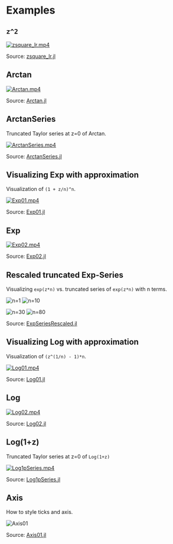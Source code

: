 # Examples

## `z^2`

[![zsquare_lr.mp4](https://github.com/luchr/ComplexVisualMedia/blob/main/examples/zsquare_lr.png)](https://github.com/luchr/ComplexVisualMedia/blob/main/examples/zsquare_lr.mp4?raw=true "Movie")

Source: [zsquare_lr.jl](./zsquare_lr.jl)

## Arctan

[![Arctan.mp4](https://github.com/luchr/ComplexVisualMedia/blob/main/examples/Arctan.png)](https://github.com/luchr/ComplexVisualMedia/blob/main/examples/Arctan.mp4?raw=true "Movie")

Source: [Arctan.jl](./Arctan.jl)

## ArctanSeries

Truncated Taylor series at z=0 of Arctan.

[![ArctanSeries.mp4](https://github.com/luchr/ComplexVisualMedia/blob/main/examples/ArctanSeries.png)](https://github.com/luchr/ComplexVisualMedia/blob/main/examples/ArctanSeries.mp4?raw=true "Movie")

Source: [ArctanSeries.jl](./ArctanSeries.jl)

## Visualizing Exp with approximation

Visualization of `(1 + z/n)^n`.

[![Exp01.mp4](https://github.com/luchr/ComplexVisualMedia/blob/main/examples/Exp01.png)](https://github.com/luchr/ComplexVisualMedia/blob/main/examples/Exp01.mp4?raw=true "Movie")

Source: [Exp01.jl](./Exp01.jl)

## Exp

[![Exp02.mp4](https://github.com/luchr/ComplexVisualMedia/blob/main/examples/Exp02.png)](https://github.com/luchr/ComplexVisualMedia/blob/main/examples/Exp02.mp4?raw=true "Movie")

Source: [Exp02.jl](./Exp02.jl)

## Rescaled truncated Exp-Series

Visualizing `exp(z*n)` vs. truncated series of `exp(z*n)` with n terms.

![n=1](https://github.com/luchr/ComplexVisualMedia/blob/main/examples/ExpSeriesRescaled_001.png)
![n=10](https://github.com/luchr/ComplexVisualMedia/blob/main/examples/ExpSeriesRescaled_010.png)

![n=30](https://github.com/luchr/ComplexVisualMedia/blob/main/examples/ExpSeriesRescaled_030.png)
![n=80](https://github.com/luchr/ComplexVisualMedia/blob/main/examples/ExpSeriesRescaled_080.png)

Source: [ExpSeriesRescaled.jl](./ExpSeriesRescaled.jl)

## Visualizing Log with approximation

Visualization of `(z^(1/n) - 1)*n`.

[![Log01.mp4](https://github.com/luchr/ComplexVisualMedia/blob/main/examples/Log01.png)](https://github.com/luchr/ComplexVisualMedia/blob/main/examples/Log01.mp4?raw=true "Movie")

Source: [Log01.jl](./Log01.jl)

## Log

[![Log02.mp4](https://github.com/luchr/ComplexVisualMedia/blob/main/examples/Log02.png)](https://github.com/luchr/ComplexVisualMedia/blob/main/examples/Log02.mp4?raw=true "Movie")

Source: [Log02.jl](./Log02.jl)

## Log(1+z)

Truncated Taylor series at z=0 of `Log(1+z)`

[![Log1pSeries.mp4](https://github.com/luchr/ComplexVisualMedia/blob/main/examples/Log1pSeries.png)](https://github.com/luchr/ComplexVisualMedia/blob/main/examples/Log1pSeries.mp4?raw=true "Movie")

Source: [Log1pSeries.jl](./Log1pSeries.jl)

## Axis

How to style ticks and axis.

![Axis01](https://github.com/luchr/ComplexVisualMedia/blob/main/examples/Axis01.png)

Source: [Axis01.jl](./Axis01.jl)

